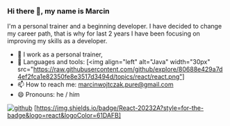 ### Hi there 👋, my name is Marcin
I'm a personal trainer and a beginning developer. I have decided to change my career path, that is why for last 2 years I have been focusing on improving my skills as a developer.


- 🔭 I work as a personal trainer,  
- 🌱 Languages and tools:
[<img align="left" alt="Java" width="30px" src="https://raw.githubusercontent.com/github/explore/80688e429a7d4ef2fca1e82350fe8e3517d3494d/topics/react/react.png"]
- 📫 How to reach me: marcinwojtczak.pure@gmail.com 
- 😄 Pronouns: he / him 


[<img src='https://cdn.jsdelivr.net/npm/simple-icons@3.0.1/icons/github.svg' alt='github' height='40'>](https://github.com/marcinWojtczak) 
[https://img.shields.io/badge/React-20232A?style=for-the-badge&logo=react&logoColor=61DAFB]

 




